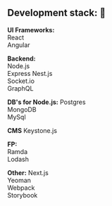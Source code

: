 ## Development stack: :metal:

**UI Frameworks:**  
React  
Angular  

**Backend:**  
Node.js  
Express
Nest.js  
Socket.io  
GraphQL  

**DB's for Node.js:**
Postgres  
MongoDB  
MySql  

**CMS**
Keystone.js  

**FP:**  
Ramda  
Lodash  

**Other:**
Next.js  
Yeoman  
Webpack  
Storybook  
